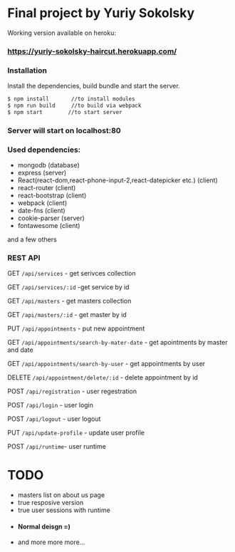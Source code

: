 # Final project by Yuriy Sokolsky
Working version available on heroku:
### https://yuriy-sokolsky-haircut.herokuapp.com/

### Installation

Install the dependencies, build bundle  and start the server.

```sh
$ npm install       //to install modules
$ npm run build     //to build via webpack
$ npm start        //to start server
```

### Server will start on localhost:80

### Used dependencies:
- mongodb  (database)
- express   (server)
- React(react-dom,react-phone-input-2,react-datepicker etc.) (client)
- react-router  (client)
- react-bootstrap   (client)
- webpack   (client)
- date-fns  (client)
- cookie-parser (server)
- fontawesome   (client)

and a few others

### REST API 

GET `/api/services` - get serivces collection

GET `/api/services/:id` -get service by id

GET `/api/masters` -  get masters collection

GET `/api/masters/:id` - get master by id

PUT `/api/appointments`  - put new appointment

GET `/api/appointments/search-by-mater-date`  - get apointments by master and date

GET `/api/appointments/search-by-user` - get appointments by user 

DELETE `/api/appointment/delete/:id` - delete appointment by id

POST `/api/registration` - user regestration

POST `/api/login` - user login

POST `/api/logout` - user logout

PUT `/api/update-profile` - update user profile

POST `/api/runtime`- user runtime



# TODO

- masters list on about us page
- true resposive version
- true user sessions with runtime
- #### Normal deisgn =)
- and more more more...
